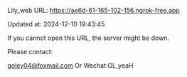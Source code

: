 Lily_web URL: https://ae6d-61-165-102-156.ngrok-free.app

Updated at: 2024-12-10 19:43:45

If you cannot open this URL, the server might be down.

Please contact: 

goley04@foxmail.com Or Wechat:GL_yeaH